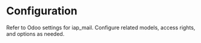 # Configuration

Refer to Odoo settings for iap_mail. Configure related models, access rights, and options as needed.
